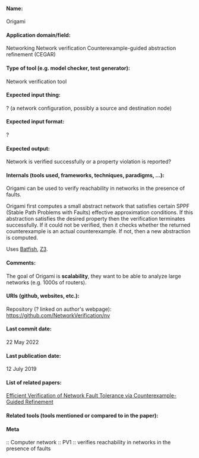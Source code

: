 #### Name:
Origami

#### Application domain/field:
Networking
Network verification
Counterexample-guided abstraction refinement (CEGAR)

#### Type of tool (e.g. model checker, test generator):
Network verification tool

#### Expected input thing:
? (a network configuration, possibly a source and destination node)

#### Expected input format:
?

#### Expected output:
Network is verified successfully or a property violation is reported?

#### Internals (tools used, frameworks, techniques, paradigms, ...):
Origami can be used to verify reachability in networks in the presence of faults.

Origami first computes a small abstract network that satisfies certain SPPF (Stable Path Problems with Faults) effective approximation conditions. If this abstraction satisfies the desired property then the verification terminates successfully. If it could not be verified, then it checks whether the returned counterexample is an actual counterexample. If not, then a new abstraction is computed.

Uses [Batfish](Batfish.md), [Z3](Solvers/SMT/Z3.md).

#### Comments:
The goal of Origami is **scalability**, they want to be able to analyze large networks (e.g. 1000s of routers).

#### URIs (github, websites, etc.):
Repository (? linked on author's webpage): https://github.com/NetworkVerification/nv

#### Last commit date:
22 May 2022

#### Last publication date:
12 July 2019

#### List of related papers:
[Efficient Verification of Network Fault Tolerance via Counterexample-Guided Refinement](https://doi.org/10.1007/978-3-030-25543-5_18)

#### Related tools (tools mentioned or compared to in the paper):

#### Meta
:: Computer network
:: PV1 :: verifies reachability in networks in the presence of faults